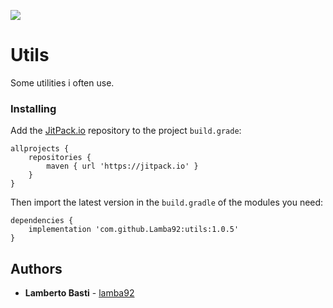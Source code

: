 [![](https://jitpack.io/v/Lamba92/utils.svg)](https://jitpack.io/#Lamba92/utils)

# Utils

Some utilities i often use.

### Installing

Add the [JitPack.io](http://jitpack.io) repository to the project `build.grade`:
```
allprojects {
    repositories {
        maven { url 'https://jitpack.io' }
    }
}
```

Then import the latest version in the `build.gradle` of the modules you need:

```
dependencies {
    implementation 'com.github.Lamba92:utils:1.0.5'
}
```

## Authors

* **Lamberto Basti**  - [lamba92](https://github.com/lamba92)
